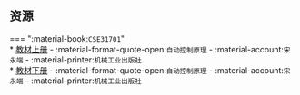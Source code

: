 ## 资源  
=== ":material-book:`CSE31701`"  
    * [教材上册](https://api.ecylt.top/v1/lanzou_link?url=hhttps://cqu-openlib.lanzout.com/ilvQV29n8efc&type=down) - :material-format-quote-open:`自动控制原理` - :material-account:`宋永端` - :material-printer:`机械工业出版社`  
    * [教材下册](https://api.ecylt.top/v1/lanzou_link?url=https://cqu-openlib.lanzout.com/iityf29n8m4j&type=down) - :material-format-quote-open:`自动控制原理` - :material-account:`宋永端` - :material-printer:`机械工业出版社`  
